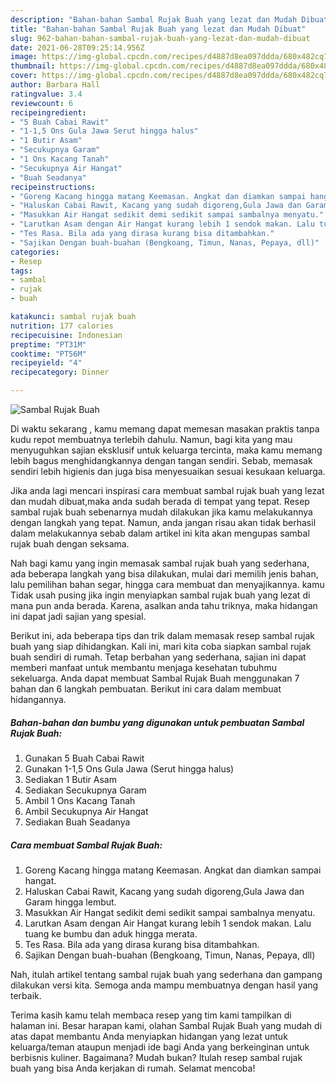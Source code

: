 ```yaml
---
description: "Bahan-bahan Sambal Rujak Buah yang lezat dan Mudah Dibuat"
title: "Bahan-bahan Sambal Rujak Buah yang lezat dan Mudah Dibuat"
slug: 962-bahan-bahan-sambal-rujak-buah-yang-lezat-dan-mudah-dibuat
date: 2021-06-28T09:25:14.956Z
image: https://img-global.cpcdn.com/recipes/d4887d8ea097ddda/680x482cq70/sambal-rujak-buah-foto-resep-utama.jpg
thumbnail: https://img-global.cpcdn.com/recipes/d4887d8ea097ddda/680x482cq70/sambal-rujak-buah-foto-resep-utama.jpg
cover: https://img-global.cpcdn.com/recipes/d4887d8ea097ddda/680x482cq70/sambal-rujak-buah-foto-resep-utama.jpg
author: Barbara Hall
ratingvalue: 3.4
reviewcount: 6
recipeingredient:
- "5 Buah Cabai Rawit"
- "1-1,5 Ons Gula Jawa Serut hingga halus"
- "1 Butir Asam"
- "Secukupnya Garam"
- "1 Ons Kacang Tanah"
- "Secukupnya Air Hangat"
- "Buah Seadanya"
recipeinstructions:
- "Goreng Kacang hingga matang Keemasan. Angkat dan diamkan sampai hangat."
- "Haluskan Cabai Rawit, Kacang yang sudah digoreng,Gula Jawa dan Garam hingga lembut."
- "Masukkan Air Hangat sedikit demi sedikit sampai sambalnya menyatu."
- "Larutkan Asam dengan Air Hangat kurang lebih 1 sendok makan. Lalu tuang ke bumbu dan aduk hingga merata."
- "Tes Rasa. Bila ada yang dirasa kurang bisa ditambahkan."
- "Sajikan Dengan buah-buahan (Bengkoang, Timun, Nanas, Pepaya, dll)"
categories:
- Resep
tags:
- sambal
- rujak
- buah

katakunci: sambal rujak buah 
nutrition: 177 calories
recipecuisine: Indonesian
preptime: "PT31M"
cooktime: "PT56M"
recipeyield: "4"
recipecategory: Dinner

---
```



![Sambal Rujak Buah](https://img-global.cpcdn.com/recipes/d4887d8ea097ddda/680x482cq70/sambal-rujak-buah-foto-resep-utama.jpg)

Di waktu  sekarang , kamu memang dapat memesan masakan praktis tanpa kudu repot membuatnya terlebih dahulu. Namun, bagi kita yang mau menyuguhkan sajian eksklusif untuk keluarga tercinta, maka kamu memang lebih bagus menghidangkannya dengan tangan sendiri. Sebab, memasak sendiri lebih higienis dan juga bisa menyesuaikan sesuai kesukaan keluarga.

Jika anda lagi mencari inspirasi cara membuat sambal rujak buah yang lezat dan mudah dibuat,maka anda sudah berada di tempat yang tepat. Resep sambal rujak buah  sebenarnya mudah dilakukan jika kamu melakukannya dengan langkah yang tepat. Namun, anda jangan risau akan tidak berhasil dalam melakukannya 
sebab dalam artikel ini kita akan mengupas sambal rujak buah dengan seksama.  



Nah bagi kamu yang ingin memasak sambal rujak buah yang sederhana, ada beberapa langkah yang bisa dilakukan, mulai dari memilih jenis bahan, lalu pemilihan bahan segar, hingga cara membuat dan menyajikannya. kamu Tidak usah pusing jika ingin menyiapkan sambal rujak buah yang lezat di mana pun anda berada. Karena, asalkan anda  tahu triknya, maka hidangan ini dapat jadi sajian yang spesial.

Berikut ini, ada beberapa tips dan trik dalam memasak resep sambal rujak buah yang siap dihidangkan. Kali ini, mari kita coba siapkan sambal rujak buah sendiri di rumah. Tetap berbahan yang sederhana, sajian ini dapat memberi manfaat untuk membantu menjaga kesehatan tubuhmu sekeluarga. Anda dapat membuat Sambal Rujak Buah menggunakan 7 bahan dan 6 langkah pembuatan. Berikut ini cara dalam membuat hidangannya.

<!--inarticleads1-->

##### Bahan-bahan dan bumbu yang digunakan untuk pembuatan Sambal Rujak Buah:

1. Gunakan 5 Buah Cabai Rawit
1. Gunakan 1-1,5 Ons Gula Jawa (Serut hingga halus)
1. Sediakan 1 Butir Asam
1. Sediakan Secukupnya Garam
1. Ambil 1 Ons Kacang Tanah
1. Ambil Secukupnya Air Hangat
1. Sediakan Buah Seadanya




<!--inarticleads2-->

##### Cara membuat Sambal Rujak Buah:

1. Goreng Kacang hingga matang Keemasan. Angkat dan diamkan sampai hangat.
1. Haluskan Cabai Rawit, Kacang yang sudah digoreng,Gula Jawa dan Garam hingga lembut.
1. Masukkan Air Hangat sedikit demi sedikit sampai sambalnya menyatu.
1. Larutkan Asam dengan Air Hangat kurang lebih 1 sendok makan. Lalu tuang ke bumbu dan aduk hingga merata.
1. Tes Rasa. Bila ada yang dirasa kurang bisa ditambahkan.
1. Sajikan Dengan buah-buahan (Bengkoang, Timun, Nanas, Pepaya, dll)




Nah, itulah artikel tentang  sambal rujak buah  yang sederhana dan gampang dilakukan versi kita. Semoga anda mampu membuatnya dengan hasil yang terbaik. 

Terima kasih kamu telah membaca resep yang tim kami tampilkan di halaman ini. Besar harapan kami, olahan  Sambal Rujak Buah yang mudah di atas dapat membantu Anda menyiapkan hidangan yang lezat untuk keluarga/teman ataupun menjadi ide bagi Anda yang berkeinginan untuk berbisnis kuliner. Bagaimana? Mudah bukan? Itulah resep sambal rujak buah yang bisa Anda kerjakan di rumah. Selamat mencoba!


